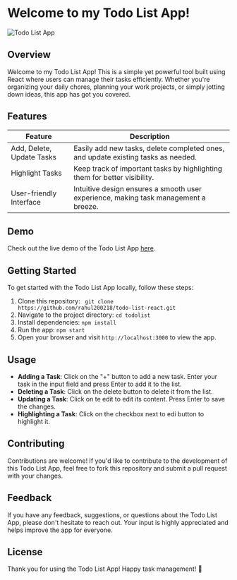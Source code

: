 # Welcome to my Todo List App!

![Todo List App](https://cdn.sanity.io/images/599r6htc/localized/0d1e3ef92ab95ecd0aece2620916c9bf6e47df80-1108x1108.png?w=514&q=75&fit=max&auto=format)

## Overview

Welcome to my Todo List App! This is a simple yet powerful tool built using React where users can manage their tasks efficiently. Whether you're organizing your daily chores, planning your work projects, or simply jotting down ideas, this app has got you covered.

## Features

| Feature                 | Description                                                                                         |
|-------------------------|-----------------------------------------------------------------------------------------------------|
| Add, Delete, Update Tasks | Easily add new tasks, delete completed ones, and update existing tasks as needed.                    |
| Highlight Tasks         | Keep track of important tasks by highlighting them for better visibility.                            |
| User-friendly Interface| Intuitive design ensures a smooth user experience, making task management a breeze.                   |

## Demo

Check out the live demo of the Todo List App [here](https://1827-todo-list.netlify.app/).

## Getting Started

To get started with the Todo List App locally, follow these steps:

1. Clone this repository: ` git clone https://github.com/rahul200218/todo-list-react.git`
2. Navigate to the project directory: `cd todolist`
3. Install dependencies: `npm install`
4. Run the app: `npm start`
5. Open your browser and visit `http://localhost:3000` to view the app.

## Usage

- **Adding a Task**: Click on the "+" button to add a new task. Enter your task in the input field and press Enter to add it to the list.
- **Deleting a Task**: Click on the delete button to delete it from the list.
- **Updating a Task**: Click on te edit to edit its content. Press Enter to save the changes.
- **Highlighting a Task**: Click on the checkbox next to edi button to highlight it.

## Contributing

Contributions are welcome! If you'd like to contribute to the development of this Todo List App, feel free to fork this repository and submit a pull request with your changes.

## Feedback

If you have any feedback, suggestions, or questions about the Todo List App, please don't hesitate to reach out. Your input is highly appreciated and helps improve the app for everyone.

## License



Thank you for using the Todo List App! Happy task management! 🚀
